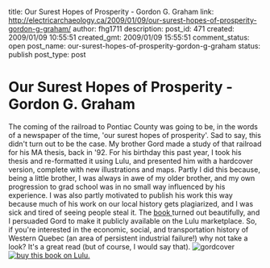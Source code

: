 title: Our Surest Hopes of Prosperity - Gordon G. Graham
link: http://electricarchaeology.ca/2009/01/09/our-surest-hopes-of-prosperity-gordon-g-graham/
author: fhg1711
description: 
post_id: 471
created: 2009/01/09 10:55:51
created_gmt: 2009/01/09 15:55:51
comment_status: open
post_name: our-surest-hopes-of-prosperity-gordon-g-graham
status: publish
post_type: post

# Our Surest Hopes of Prosperity - Gordon G. Graham

The coming of the railroad to Pontiac County was going to be, in the words of a newspaper of the time, 'our surest hopes of prosperity'. Sad to say, this didn't turn out to be the case. My brother Gord made a study of that railroad for his MA thesis, back in '92. For his birthday this past year, I took his thesis and re-formatted it using Lulu, and presented him with a hardcover version, complete with new illustrations and maps. Partly I did this because, being a little brother, I was always in awe of my older brother, and my own progression to grad school was in no small way influenced by his experience. I was also partly motivated to publish his work this way because much of his work on our local history gets plagiarized, and I was sick and tired of seeing people steal it. The [book ](http://www.lulu.com/content/4806693)turned out beautifully, and I persuaded Gord to make it publicly available on the Lulu marketplace. So, if you're interested in the economic, social, and transportation history of Western Quebec (an area of persistent industrial failure!) why not take a look? It's a great read (but of course, I would say that). ![gordcover](http://electricarchaeologist.files.wordpress.com/2009/01/gordcover.jpg) [ ![buy this book on Lulu.](http://www.lulu.com/services/buy_now_buttons/images/book_blue.gif) ](http://www.lulu.com/commerce/index.php?fBuyContent=4806693)